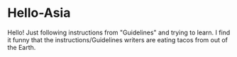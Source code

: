 # Hello-Asia
Hello! Just following instructions from "Guidelines" and trying to learn.
I find it funny that the instructions/Guidelines writers are eating tacos from out of the Earth.  
